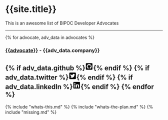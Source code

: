 # {{site.title}}

This is an awesome list of BIPOC Developer Advocates

----
{% for advocate, adv_data in advocates %}
### [{{advocate}}]({{adv_data.website}}) - {{adv_data.company}}
{% if adv_data.github %}[![github](assets/github-square-brands.png)](https://github.com/{{adv_data.github}}){% endif %}
{% if adv_data.twitter %}[![twitter](assets/twitter-square-brands.png)](https://twitter.com/{{adv_data.twitter}}){% endif %}
{% if adv_data.linkedIn %}[![linkedIn](assets/linkedin-brands.png)](https://linkedin.com/{{adv_data.linkedIn}}){% endif %}
{% endfor %}
----

{% include "whats-this.md" %}
{% include "whats-the-plan.md" %}
{% include "missing.md" %}
